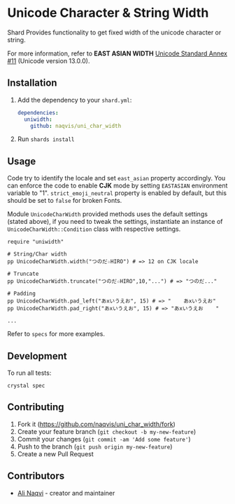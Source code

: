 # Unicode Character & String Width

Shard Provides functionality to get fixed width of the unicode character or string.

For more information, refer to **EAST ASIAN WIDTH** [Unicode Standard Annex #11](http://unicode.org/reports/tr29/) (Unicode version 13.0.0).

## Installation

1. Add the dependency to your `shard.yml`:

   ```yaml
   dependencies:
     uniwidth:
       github: naqvis/uni_char_width
   ```

2. Run `shards install`

## Usage

Code try to identify the locale and set `east_asian` property accordingly. You can enforce the code to enable **CJK** mode by setting `EASTASIAN` environment variable to "1". `strict_emoji_neutral` property is enabled by default, but this should be set to `false` for broken Fonts.

Module `UnicodeCharWidth` provided methods uses the default settings (stated above), if you need to tweak the settings, instantiate an instance of `UnicodeCharWidth::Condition` class with respective settings.
```crystal
require "uniwidth"

# String/Char width
pp UnicodeCharWidth.width("つのだ☆HIRO") # => 12 on CJK locale

# Truncate
pp UnicodeCharWidth.truncate("つのだ☆HIRO",10,"...") # => "つのだ..."

# Padding
pp UnicodeCharWidth.pad_left("あxいうえお", 15) # => "    あxいうえお"
pp UnicodeCharWidth.pad_right("あxいうえお", 15) # => "あxいうえお    "

...
```

Refer to `specs` for more examples.

## Development

To run all tests:

```
crystal spec
```

## Contributing

1. Fork it (<https://github.com/naqvis/uni_char_width/fork>)
2. Create your feature branch (`git checkout -b my-new-feature`)
3. Commit your changes (`git commit -am 'Add some feature'`)
4. Push to the branch (`git push origin my-new-feature`)
5. Create a new Pull Request

## Contributors

- [Ali Naqvi](https://github.com/naqvis) - creator and maintainer
